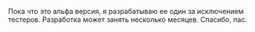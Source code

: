 Пока что это альфа версия, я разрабатываю ее один за исключением тестеров.
Разработка может занять несколько месяцев.
Спасибо, пас.
